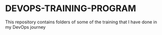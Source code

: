 # DEVOPS-TRAINING-PROGRAM
This repository contains folders of some of the training that I have done in my DevOps journey